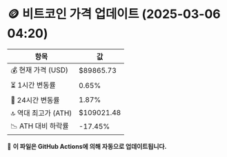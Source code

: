 # 🪙 비트코인 가격 업데이트 (2025-03-06 04:20)

| 항목                | 값 |
|--------------------|----------------|
| 💰 현재 가격 (USD) | $89865.73 |
| ⏳ 1시간 변동률    | 0.65% |
| 📆 24시간 변동률   | 1.87% |
| 🔝 역대 최고가 (ATH) | $109021.48 |
| 📉 ATH 대비 하락률 | -17.45% |

🔄 **이 파일은 GitHub Actions에 의해 자동으로 업데이트됩니다.**
